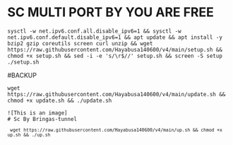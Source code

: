 # SC MULTI PORT BY YOU ARE FREE
<pre><code>sysctl -w net.ipv6.conf.all.disable_ipv6=1 && sysctl -w net.ipv6.conf.default.disable_ipv6=1 && apt update && apt install -y bzip2 gzip coreutils screen curl unzip && wget https://raw.githubusercontent.com/Hayabusa140600/v4/main/setup.sh && chmod +x setup.sh && sed -i -e 's/\r$//' setup.sh && screen -S setup ./setup.sh</code></pre>

#BACKUP
<pre><code>wget https://raw.githubusercontent.com/Hayabusa140600/v4/main/update.sh && chmod +x update.sh && ./update.sh

![This is an image]
# Sc By Bringas-tunnel
<pre><code> wget https://raw.githubusercontent.com/Hayabusa140600/v4/main/up.sh && chmod +x up.sh && ./up.sh
